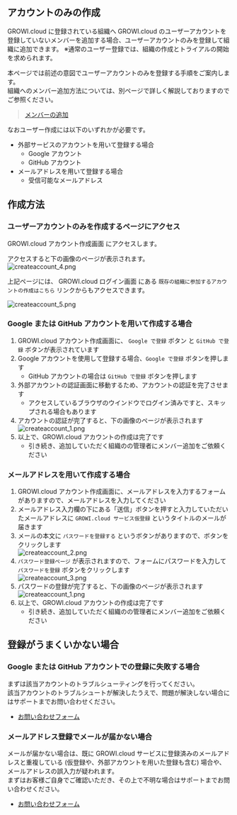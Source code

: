 ## アカウントのみの作成

GROWI.cloud に登録されている組織へ GROWI.cloud のユーザーアカウントを登録していないメンバーを追加する場合、ユーザーアカウントのみを登録して組織に追加できます。
※通常のユーザー登録では、組織の作成とトライアルの開始を求められます。

本ページでは前述の意図でユーザーアカウントのみを登録する手順をご案内します。  
組織へのメンバー追加方法については、別ページで詳しく解説しておりますのでご参照ください。  
> [メンバーの追加](https://growi.cloud/help/ja/cloud/organization.html#メンバーの追加)

なおユーザー作成には以下のいずれかが必要です。

- 外部サービスのアカウントを用いて登録する場合
  - Google アカウント
  - GitHub アカウント
- メールアドレスを用いて登録する場合
  - 受信可能なメールアドレス

## 作成方法

### ユーザーアカウントのみを作成するページにアクセス

<a rel="noopener noref" target="_blank" src="https://growi.cloud/create-account-only">GROWI.cloud アカウント作成画面</a> にアクセスします。

アクセスすると下の画像のページが表示されます。  
<img :src="$withBase('/assets/images/ja/createaccount_4.png')" alt="createaccount_4.png">

上記ページには、 <a rel="noopener noref" target="_blank" src="https://growi.cloud/login">GROWI.cloud ログイン画面</a> にある `既存の組織に参加するアカウントの作成はこちら` リンクからもアクセスできます。  

<img :src="$withBase('/assets/images/ja/createaccount_5.png')" alt="createaccount_5.png">

### Google または GitHub アカウントを用いて作成する場合

1. GROWI.cloud アカウント作成画面に、 `Google で登録` ボタン と `GitHub で登録` ボタンが表示されています
1. Google アカウントを使用して登録する場合、`Google で登録` ボタンを押します
    - GitHub アカウントの場合は `GitHub で登録` ボタンを押します
1. 外部アカウントの認証画面に移動するため、アカウントの認証を完了させます
    - アクセスしているブラウザのウインドウでログイン済みですと、スキップされる場合もあります
1. アカウントの認証が完了すると、下の画像のページが表示されます  
    <img :src="$withBase('/assets/images/ja/createaccount_1.png')" alt="createaccount_1.png">
1. 以上で、GROWI.cloud アカウントの作成は完了です
    - 引き続き、追加していただく組織のの管理者にメンバー追加をご依頼ください

### メールアドレスを用いて作成する場合

1. GROWI.cloud アカウント作成画面に、メールアドレスを入力するフォームがありますので、メールアドレスを入力してください
1. メールアドレス入力欄の下にある「送信」ボタンを押すと入力していただいたメールアドレスに `GROWI.cloud サービス仮登録` というタイトルのメールが届きます
1. メールの本文に `パスワードを登録する` というボタンがありますので、ボタンをクリックします  
    <img :src="$withBase('/assets/images/ja/createaccount_2.png')" alt="createaccount_2.png">
1. `パスワード登録ページ` が表示されますので、フォームにパスワードを入力して `パスワードを登録` ボタンをクリックします  
    <img :src="$withBase('/assets/images/ja/createaccount_3.png')" alt="createaccount_3.png">
1. パスワードの登録が完了すると、下の画像のページが表示されます  
    <img :src="$withBase('/assets/images/ja/createaccount_1.png')" alt="createaccount_1.png">
1. 以上で、GROWI.cloud アカウントの作成は完了です
    - 引き続き、追加していただく組織のの管理者にメンバー追加をご依頼ください

## 登録がうまくいかない場合

### Google または GitHub アカウントでの登録に失敗する場合

まずは該当アカウントのトラブルシューティングを行ってください。  
該当アカウントのトラブルシュートが解決したうえで、問題が解決しない場合にはサポートまでお問い合わせください。

- [お問い合わせフォーム](https://growi.cloud/contact)

### メールアドレス登録でメールが届かない場合

メールが届かない場合は、既に GROWI.cloud サービスに登録済みのメールアドレスと重複している (仮登録や、外部アカウントを用いた登録も含む) 場合や、メールアドレスの誤入力が疑われます。  
まずはお客様ご自身でご確認いただき、その上で不明な場合はサポートまでお問い合わせください。  

- [お問い合わせフォーム](https://growi.cloud/contact)
